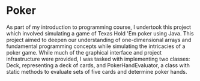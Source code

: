 # Poker
As part of my introduction to programming course, I undertook this project which involved simulating a game of Texas Hold 'Em poker using Java. This project aimed to deepen our understanding of one-dimensional arrays and fundamental programming concepts while simulating the intricacies of a poker game. While much of the graphical interface and project infrastructure were provided, I was tasked with implementing two classes: Deck, representing a deck of cards, and PokerHandEvaluator, a class with static methods to evaluate sets of five cards and determine poker hands.
